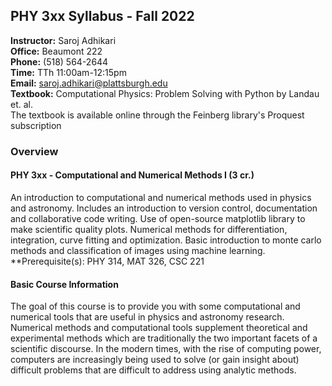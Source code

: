 PHY 3xx Syllabus - Fall 2022
--
**Instructor:** Saroj Adhikari  
**Office:** Beaumont 222  
**Phone:** (518) 564-2644  
**Time:** TTh 11:00am-12:15pm  
**Email:** saroj.adhikari@plattsburgh.edu  
**Textbook:** Computational Physics: Problem Solving with Python by Landau et. al.  
The textbook is available online through the Feinberg library's Proquest subscription  

### Overview
#### PHY 3xx - Computational and Numerical Methods I (3 cr.)
An introduction to computational and numerical methods used in physics and astronomy. 
Includes an introduction to version control, documentation and collaborative code writing. 
Use of open-source matplotlib library to make scientific quality plots. Numerical methods 
for differentiation, integration, curve fitting and optimization. Basic introduction to 
monte carlo methods and classification of images using machine learning.  
**Prerequisite(s): PHY 314, MAT 326, CSC 221

#### Basic Course Information
The goal of this course is to provide you with some computational and numerical tools that 
are useful in physics and astronomy research. Numerical methods and computational tools 
supplement theoretical and experimental methods which are traditionally the two important 
facets of a scientific discourse. In the modern times, with the rise of computing power, 
computers are increasingly being used to solve (or gain insight about) difficult problems 
that are difficult to address using analytic methods.
